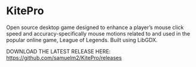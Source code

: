 # KitePro
Open source desktop game designed to enhance a player’s mouse click speed and accuracy-specifically mouse motions related to and used in the popular online game, League of Legends. Built using LibGDX.

DOWNLOAD THE LATEST RELEASE HERE:
https://github.com/samuelm2/KitePro/releases
